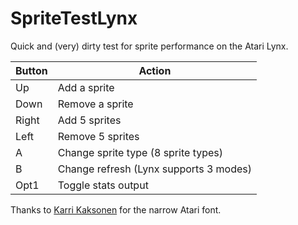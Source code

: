 # SpriteTestLynx
Quick and (very) dirty test for sprite performance on the Atari Lynx.

Button | Action
---|---
Up    | Add a sprite
Down  | Remove a sprite
Right | Add 5 sprites
Left  | Remove 5 sprites
A     | Change sprite type (8 sprite types)
B     | Change refresh (Lynx supports 3 modes)
Opt1  | Toggle stats output

Thanks to [Karri Kaksonen](https://bitbucket.org/karri/atari) for the narrow Atari font.
